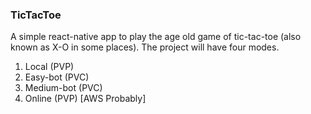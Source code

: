 ### TicTacToe

A simple react-native app to play the age old game of tic-tac-toe (also known as X-O in some places). The project will have four modes.

1. Local (PVP)
2. Easy-bot (PVC)
3. Medium-bot (PVC)
4. Online (PVP) [AWS Probably]
